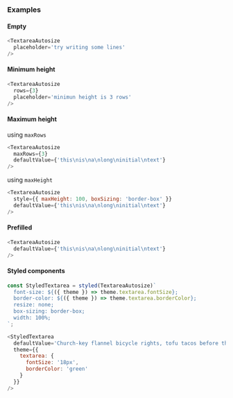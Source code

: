 ### Examples

#### Empty

```js
<TextareaAutosize
  placeholder='try writing some lines'
/>
```

#### Minimum height

```js
<TextareaAutosize
  rows={3}
  placeholder='minimun height is 3 rows'
/>
```

#### Maximum height

using `maxRows`
```js
<TextareaAutosize
  maxRows={3}
  defaultValue={'this\nis\na\nlong\ninitial\ntext'}
/>
```

using `maxHeight`
```js
<TextareaAutosize
  style={{ maxHeight: 100, boxSizing: 'border-box' }}
  defaultValue={'this\nis\na\nlong\ninitial\ntext'}
/>
```

#### Prefilled

```js
<TextareaAutosize
  defaultValue={'this\nis\na\nlong\ninitial\ntext'}
/>
```

#### Styled components

```js
const StyledTextarea = styled(TextareaAutosize)`
  font-size: ${({ theme }) => theme.textarea.fontSize};
  border-color: ${({ theme }) => theme.textarea.borderColor};
  resize: none;
  box-sizing: border-box;
  width: 100%;
`;

<StyledTextarea
  defaultValue='Church-key flannel bicycle rights, tofu tacos before they sold out polaroid for free'
  theme={{
    textarea: {
      fontSize: '18px',
      borderColor: 'green'
    }
  }}
/>
```
